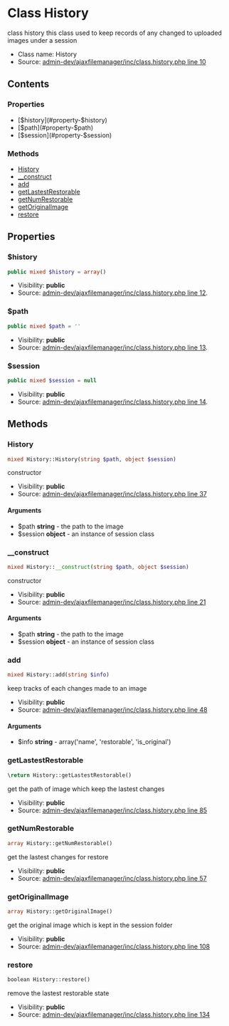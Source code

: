 Class History
=====================

class history
this class used to keep records of any changed to uploaded images under a session



* Class name: History
* Source: [admin-dev/ajaxfilemanager/inc/class.history.php line 10](https://github.com/PrestaShop/PrestaShop/blob/1.5.0.3/admin-dev/ajaxfilemanager/inc/class.history.php#L10)


Contents
--------


### Properties

* [$history](#property-$history)
* [$path](#property-$path)
* [$session](#property-$session)

### Methods

* [History](#method-History)
* [__construct](#method-__construct)
* [add](#method-add)
* [getLastestRestorable](#method-getLastestRestorable)
* [getNumRestorable](#method-getNumRestorable)
* [getOriginalImage](#method-getOriginalImage)
* [restore](#method-restore)




Properties
----------


### <a name="property-$history"></a>$history

```php
public mixed $history = array()
```





* Visibility: **public**
* Source: [admin-dev/ajaxfilemanager/inc/class.history.php line 12](https://github.com/PrestaShop/PrestaShop/blob/1.5.0.3/admin-dev/ajaxfilemanager/inc/class.history.php#L12).


### <a name="property-$path"></a>$path

```php
public mixed $path = ''
```





* Visibility: **public**
* Source: [admin-dev/ajaxfilemanager/inc/class.history.php line 13](https://github.com/PrestaShop/PrestaShop/blob/1.5.0.3/admin-dev/ajaxfilemanager/inc/class.history.php#L13).


### <a name="property-$session"></a>$session

```php
public mixed $session = null
```





* Visibility: **public**
* Source: [admin-dev/ajaxfilemanager/inc/class.history.php line 14](https://github.com/PrestaShop/PrestaShop/blob/1.5.0.3/admin-dev/ajaxfilemanager/inc/class.history.php#L14).


Methods
-------


### <a name="method-History"></a>History

```php
mixed History::History(string $path, object $session)
```

constructor



* Visibility: **public**
* Source: [admin-dev/ajaxfilemanager/inc/class.history.php line 37](https://github.com/PrestaShop/PrestaShop/blob/1.5.0.3/admin-dev/ajaxfilemanager/inc/class.history.php#L37)


#### Arguments
* $path **string** - the path to the image
* $session **object** - an instance of session class



### <a name="method-__construct"></a>__construct

```php
mixed History::__construct(string $path, object $session)
```

constructor



* Visibility: **public**
* Source: [admin-dev/ajaxfilemanager/inc/class.history.php line 21](https://github.com/PrestaShop/PrestaShop/blob/1.5.0.3/admin-dev/ajaxfilemanager/inc/class.history.php#L21)


#### Arguments
* $path **string** - the path to the image
* $session **object** - an instance of session class



### <a name="method-add"></a>add

```php
mixed History::add(string $info)
```

keep tracks of each changes made to an image



* Visibility: **public**
* Source: [admin-dev/ajaxfilemanager/inc/class.history.php line 48](https://github.com/PrestaShop/PrestaShop/blob/1.5.0.3/admin-dev/ajaxfilemanager/inc/class.history.php#L48)


#### Arguments
* $info **string** - array(&#039;name&#039;, &#039;restorable&#039;, &#039;is_original&#039;)



### <a name="method-getLastestRestorable"></a>getLastestRestorable

```php
\return History::getLastestRestorable()
```

get the path of image which keep the lastest changes



* Visibility: **public**
* Source: [admin-dev/ajaxfilemanager/inc/class.history.php line 85](https://github.com/PrestaShop/PrestaShop/blob/1.5.0.3/admin-dev/ajaxfilemanager/inc/class.history.php#L85)




### <a name="method-getNumRestorable"></a>getNumRestorable

```php
array History::getNumRestorable()
```

get the lastest changes for restore



* Visibility: **public**
* Source: [admin-dev/ajaxfilemanager/inc/class.history.php line 57](https://github.com/PrestaShop/PrestaShop/blob/1.5.0.3/admin-dev/ajaxfilemanager/inc/class.history.php#L57)




### <a name="method-getOriginalImage"></a>getOriginalImage

```php
array History::getOriginalImage()
```

get the original image which is kept in the session folder



* Visibility: **public**
* Source: [admin-dev/ajaxfilemanager/inc/class.history.php line 108](https://github.com/PrestaShop/PrestaShop/blob/1.5.0.3/admin-dev/ajaxfilemanager/inc/class.history.php#L108)




### <a name="method-restore"></a>restore

```php
boolean History::restore()
```

remove the lastest restorable state



* Visibility: **public**
* Source: [admin-dev/ajaxfilemanager/inc/class.history.php line 134](https://github.com/PrestaShop/PrestaShop/blob/1.5.0.3/admin-dev/ajaxfilemanager/inc/class.history.php#L134)



